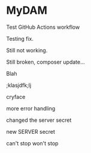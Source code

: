 # MyDAM

Test GitHub Actions workflow

Testing fix.

Still not working.

Still broken, composer update...

Blah

;klasjdfk;lj

cryface

more error handling

changed the server secret

new SERVER secret

can't stop won't stop
